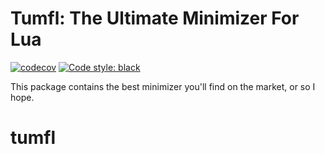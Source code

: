 # Tumfl: The Ultimate Minimizer For Lua

[![codecov](https://codecov.io/gh/Factorio-debugging/factorio-circuit-ast/branch/main/graph/badge.svg?token=DO180QNO38)](https://codecov.io/gh/Factorio-debugging/factorio-circuit-ast)
[![Code style: black](https://img.shields.io/badge/code%20style-black-000000.svg)](https://github.com/psf/black)

This package contains the best minimizer you'll find on the market, or so I hope.
# tumfl
